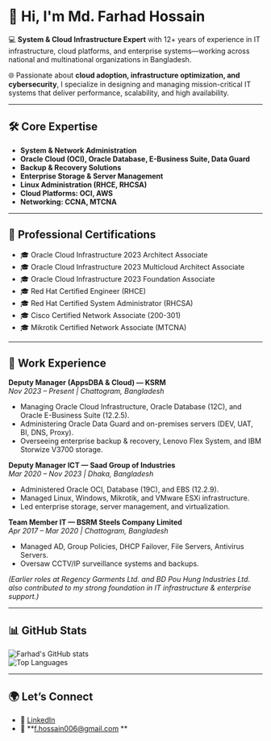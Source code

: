 # 👋 Hi, I'm Md. Farhad Hossain  

💻 **System & Cloud Infrastructure Expert** with 12+ years of experience in IT infrastructure, cloud platforms, and enterprise systems—working across national and multinational organizations in Bangladesh.  

🌐 Passionate about **cloud adoption, infrastructure optimization, and cybersecurity**, I specialize in designing and managing mission-critical IT systems that deliver performance, scalability, and high availability.  

---

## 🛠️ Core Expertise
- **System & Network Administration**
- **Oracle Cloud (OCI), Oracle Database, E-Business Suite, Data Guard**
- **Backup & Recovery Solutions**
- **Enterprise Storage & Server Management**
- **Linux Administration (RHCE, RHCSA)**
- **Cloud Platforms: OCI, AWS**
- **Networking: CCNA, MTCNA**

---

## 📜 Professional Certifications
- 🎓 Oracle Cloud Infrastructure 2023 Architect Associate  
- 🎓 Oracle Cloud Infrastructure 2023 Multicloud Architect Associate  
- 🎓 Oracle Cloud Infrastructure 2023 Foundation Associate  
- 🎓 Red Hat Certified Engineer (RHCE)  
- 🎓 Red Hat Certified System Administrator (RHCSA)  
- 🎓 Cisco Certified Network Associate (200-301)  
- 🎓 Mikrotik Certified Network Associate (MTCNA)  

---

## 🚀 Work Experience

**Deputy Manager (AppsDBA & Cloud) — KSRM**  
*Nov 2023 – Present | Chattogram, Bangladesh*  
- Managing Oracle Cloud Infrastructure, Oracle Database (12C), and Oracle E-Business Suite (12.2.5).  
- Administering Oracle Data Guard and on-premises servers (DEV, UAT, BI, DNS, Proxy).  
- Overseeing enterprise backup & recovery, Lenovo Flex System, and IBM Storwize V3700 storage.  

**Deputy Manager ICT — Saad Group of Industries**  
*Mar 2020 – Nov 2023 | Dhaka, Bangladesh*  
- Administered Oracle OCI, Database (19C), and EBS (12.2.9).  
- Managed Linux, Windows, Mikrotik, and VMware ESXi infrastructure.  
- Led enterprise storage, server management, and virtualization.  

**Team Member IT — BSRM Steels Company Limited**  
*Apr 2017 – Mar 2020 | Chattogram, Bangladesh*  
- Managed AD, Group Policies, DHCP Failover, File Servers, Antivirus Servers.  
- Oversaw CCTV/IP surveillance systems and backups.  

*(Earlier roles at Regency Garments Ltd. and BD Pou Hung Industries Ltd. also contributed to my strong foundation in IT infrastructure & enterprise support.)*  

---

## 📊 GitHub Stats
![Farhad's GitHub stats](https://github-readme-stats.vercel.app/api?username=yourusername&show_icons=true&hide_border=true&theme=radical)  
![Top Languages](https://github-readme-stats.vercel.app/api/top-langs/?username=yourusername&layout=compact&theme=radical)  

---

## 🌍 Let’s Connect
- 🔗 [LinkedIn](www.linkedin.com/in/md-farhad-hossain-7152bb61)  
- 📧 **f.hossain006@gmail.com **  

